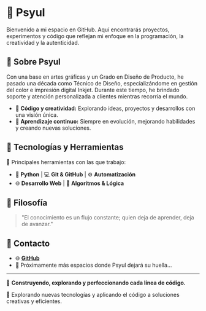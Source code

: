 # 👾 Psyul

Bienvenido a mi espacio en GitHub. Aquí encontrarás proyectos, experimentos y 
código que reflejan mi enfoque en la programación, la creatividad y la autenticidad.

## 🚀 Sobre Psyul

Con una base en artes gráficas y un Grado en Diseño de Producto, he pasado una década como 
Técnico de Diseño, especializándome en gestión del color e impresión digital Inkjet. Durante 
este tiempo, he brindado soporte y atención personalizada a clientes mientras recorría el mundo.

- 🔹 **Código y creatividad:** Explorando ideas, proyectos y desarrollos con una visión única.
- 🔹 **Aprendizaje continuo:** Siempre en evolución, mejorando habilidades y creando nuevas soluciones.

## 🔧 Tecnologías y Herramientas

💼 Principales herramientas con las que trabajo:

- 🐍 **Python** | 💻 **Git & GitHub** | ⚙️ **Automatización**  
- 🌐 **Desarrollo Web** | 🔢 **Algoritmos & Lógica**

## 🧠 Filosofía
> "El conocimiento es un flujo constante; quien deja de aprender, deja de avanzar."

## 📩 Contacto
- 🌐 **[GitHub](https://github.com/Psyul)**
- 📝 Próximamente más espacios donde Psyul dejará su huella...

---
🚀 **Construyendo, explorando y perfeccionando cada línea de código.**

🌱 Explorando nuevas tecnologías y aplicando el código a soluciones creativas y eficientes.

